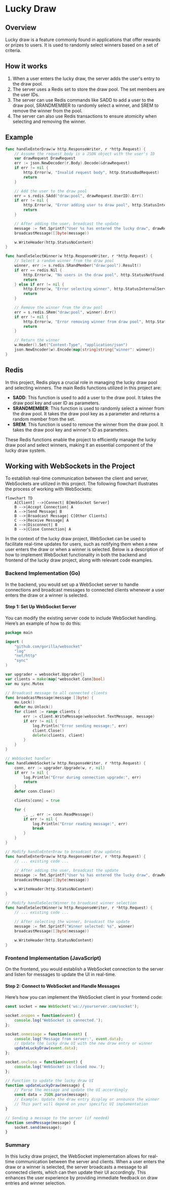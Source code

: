 # Lucky Draw

## Overview
Lucky draw is a feature commonly found in applications that offer rewards or prizes to users. It is used to randomly select winners based on a set of criteria.

## How it works
1. When a user enters the lucky draw, the server adds the user's entry to the draw pool.
2. The server uses a Redis set to store the draw pool. The set members are the user IDs.
3. The server can use Redis commands like SADD to add a user to the draw pool, SRANDMEMBER to randomly select a winner, and SREM to remove the winner from the pool.
4. The server can also use Redis transactions to ensure atomicity when selecting and removing the winner.

## Example
```go
func handleEnterDraw(w http.ResponseWriter, r *http.Request) {
    // Assume the request body is a JSON object with the user's ID
    var drawRequest DrawRequest
    err := json.NewDecoder(r.Body).Decode(&drawRequest)
    if err != nil {
        http.Error(w, "Invalid request body", http.StatusBadRequest)
        return
    }

    // Add the user to the draw pool
    err = s.redis.SAdd("draw:pool", drawRequest.UserID).Err()
    if err != nil {
        http.Error(w, "Error adding user to draw pool", http.StatusInternalServerError)
        return
    }

    // After adding the user, broadcast the update
    message := fmt.Sprintf("User %s has entered the lucky draw", drawRequest.UserID)
    broadcastMessage([]byte(message))

    w.WriteHeader(http.StatusNoContent)
}

func handleSelectWinner(w http.ResponseWriter, r *http.Request) {
    // Select a random winner from the draw pool
    winner, err := s.redis.SRandMember("draw:pool").Result()
    if err == redis.Nil {
        http.Error(w, "No users in the draw pool", http.StatusNotFound)
        return
    } else if err != nil {
        http.Error(w, "Error selecting winner", http.StatusInternalServerError)
        return
    }

    // Remove the winner from the draw pool
    err = s.redis.SRem("draw:pool", winner).Err()
    if err != nil {
        http.Error(w, "Error removing winner from draw pool", http.StatusInternalServerError)
        return
    }

    // Return the winner
    w.Header().Set("Content-Type", "application/json")
    json.NewEncoder(w).Encode(map[string]string{"winner": winner})
}
```

## Redis
In this project, Redis plays a crucial role in managing the lucky draw pool and selecting winners. The main Redis functions utilized in this project are:

*   **SADD**: This function is used to add a user to the draw pool. It takes the draw pool key and user ID as parameters.
*   **SRANDMEMBER**: This function is used to randomly select a winner from the draw pool. It takes the draw pool key as a parameter and returns a random member from the set.
*   **SREM**: This function is used to remove the winner from the draw pool. It takes the draw pool key and winner's ID as parameters.

These Redis functions enable the project to efficiently manage the lucky draw pool and select winners, making it an essential component of the lucky draw system.


## Working with WebSockets in the Project

To establish real-time communication between the client and server, WebSockets are utilized in this project. The following flowchart illustrates the process of working with WebSockets:

```mermaid
flowchart TD
    A[Client] -->|Connect| B[WebSocket Server]
    B -->|Accept Connection| A
    A -->|Send Message| B
    B -->|Broadcast Message| C[Other Clients]
    C -->|Receive Message| A
    A -->|Disconnect| B
    B -->|Close Connection| A
```

In the context of the lucky draw project, WebSocket can be used to facilitate real-time updates for users, such as notifying them when a new user enters the draw or when a winner is selected. Below is a description of how to implement WebSocket functionality in both the backend and frontend of the lucky draw project, along with relevant code examples.


### Backend Implementation (Go)
In the backend, you would set up a WebSocket server to handle connections and broadcast messages to connected clients whenever a user enters the draw or a winner is selected.

#### Step 1: Set Up WebSocket Server
You can modify the existing server code to include WebSocket handling. Here’s an example of how to do this:

```go
package main

import (
	"github.com/gorilla/websocket"
	"log"
	"net/http"
	"sync"
)

var upgrader = websocket.Upgrader{}
var clients = make(map[*websocket.Conn]bool)
var mu sync.Mutex

// Broadcast message to all connected clients
func broadcastMessage(message []byte) {
	mu.Lock()
	defer mu.Unlock()
	for client := range clients {
		err := client.WriteMessage(websocket.TextMessage, message)
		if err != nil {
			log.Println("Error sending message:", err)
			client.Close()
			delete(clients, client)
		}
	}
}

// WebSocket handler
func handleWebSocket(w http.ResponseWriter, r *http.Request) {
	conn, err := upgrader.Upgrade(w, r, nil)
	if err != nil {
		log.Println("Error during connection upgrade:", err)
		return
	}
	defer conn.Close()

	clients[conn] = true

	for {
		_, _, err := conn.ReadMessage()
		if err != nil {
			log.Println("Error reading message:", err)
			break
		}
	}
}

// Modify handleEnterDraw to broadcast draw updates
func handleEnterDraw(w http.ResponseWriter, r *http.Request) {
	// ... existing code ...
	
	// After adding the user, broadcast the update
	message := fmt.Sprintf("User %s has entered the lucky draw", drawRequest.UserID)
	broadcastMessage([]byte(message))

	w.WriteHeader(http.StatusNoContent)
}

// Modify handleSelectWinner to broadcast winner selection
func handleSelectWinner(w http.ResponseWriter, r *http.Request) {
	// ... existing code ...
	
	// After selecting the winner, broadcast the update
	message := fmt.Sprintf("Winner selected: %s", winner)
	broadcastMessage([]byte(message))

	w.WriteHeader(http.StatusNoContent)
}
```

### Frontend Implementation (JavaScript)

On the frontend, you would establish a WebSocket connection to the server and listen for messages to update the UI in real-time.

#### Step 2: Connect to WebSocket and Handle Messages

Here’s how you can implement the WebSocket client in your frontend code:

```javascript
const socket = new WebSocket('ws://yourserver.com/socket');

socket.onopen = function(event) {
	console.log('WebSocket is connected.');
};

socket.onmessage = function(event) {
	console.log('Message from server:', event.data);
	// Update the lucky draw UI with the new draw entry or winner
	updateLuckyDraw(event.data);
};

socket.onclose = function(event) {
	console.log('WebSocket is closed now.');
};

// Function to update the lucky draw UI
function updateLuckyDraw(message) {
	// Parse the message and update the UI accordingly
	const data = JSON.parse(message);
	// Example: Update the draw entry display or announce the winner
	// This part will depend on your specific UI implementation
}

// Sending a message to the server (if needed)
function sendMessage(message) {
	socket.send(message);
}
```

### Summary

In this lucky draw project, the WebSocket implementation allows for real-time communication between the server and clients. When a user enters the draw or a winner is selected, the server broadcasts a message to all connected clients, which can then update their UI accordingly. This enhances the user experience by providing immediate feedback on draw entries and winner selection.
